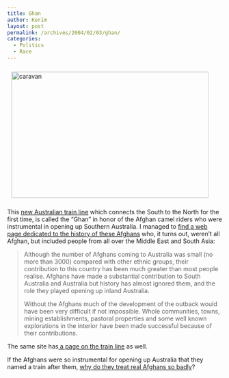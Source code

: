 ```yaml
---
title: Ghan
author: Kerim
layout: post
permalink: /archives/2004/02/03/ghan/
categories:
  - Politics
  - Race
---
```

<img src="http://test.oxus.net/images/caravan.jpg" height="295" width="461" hspace="10" vspace="10" alt="caravan" />

This <a href="http://news.bbc.co.uk/2/hi/asia-pacific/3448599.stm" onclick="_gaq.push(['_trackEvent', 'outbound-article', 'http://news.bbc.co.uk/2/hi/asia-pacific/3448599.stm', 'new Australian train line']);" >new Australian train line</a> which connects the South to the North for the first time, is called the &#8220;Ghan&#8221; in honor of the Afghan camel riders who were instrumental in opening up Southern Australia. I managed to <a href="http://www.southaustralianhistory.com.au/afghans.htm" onclick="_gaq.push(['_trackEvent', 'outbound-article', 'http://www.southaustralianhistory.com.au/afghans.htm', 'find a web page dedicated to the history of these Afghans']);" >find a web page dedicated to the history of these Afghans</a> who, it turns out, weren&#8217;t all Afghan, but included people from all over the Middle East and South Asia:

> Although the number of Afghans coming to Australia was small (no more than 3000) compared with other ethnic groups, their contribution to this country has been much greater than most people realise. Afghans have made a substantial contribution to South Australia and Australia but history has almost ignored them, and the role they played opening up inland Australia.
> 
> Without the Afghans much of the development of the outback would have been very difficult if not impossible. Whole communities, towns, mining establishments, pastoral properties and some well known explorations in the interior have been made successful because of their contributions.

The same site has<a href="http://www.southaustralianhistory.com.au/ghan.htm" onclick="_gaq.push(['_trackEvent', 'outbound-article', 'http://www.southaustralianhistory.com.au/ghan.htm', ' a page on the train line']);" > a page on the train line</a> as well.

If the Afghans were so instrumental for opening up Australia that they named a train after them, <a href="http://www.taipeitimes.com/News/world/archives/2003/12/22/2003084517/print" onclick="_gaq.push(['_trackEvent', 'outbound-article', 'http://www.taipeitimes.com/News/world/archives/2003/12/22/2003084517/print', 'why do they treat real Afghans so badly']);" >why do they treat real Afghans so badly</a>?

